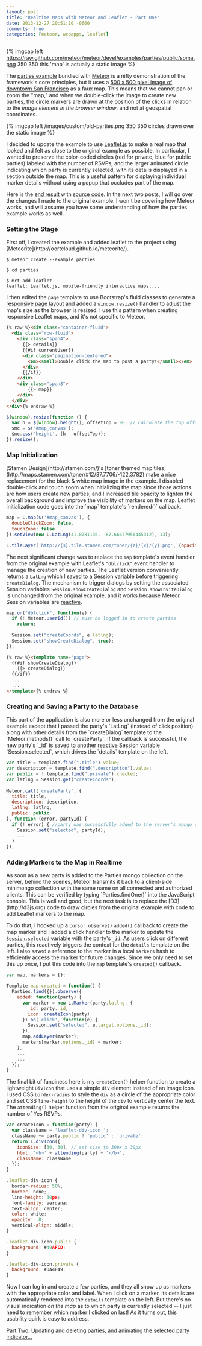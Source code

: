 ```yaml
---
layout: post
title: "Realtime Maps with Meteor and Leaflet - Part One"
date: 2013-12-27 20:51:10 -0600
comments: true
categories: [meteor, webapps, leaflet]
---
```

{% imgcap left https://raw.github.com/meteor/meteor/devel/examples/parties/public/soma.png 350 350 this 'map' is actually a static image %} 

The [parties example](https://github.com/meteor/meteor/tree/devel/examples/other/parties) bundled with [Meteor](http://www.meteor.com) is a nifty demonstration of the framework's core principles, but it uses a [500 x 500 pixel image of downtown San Francisco](https://raw.githubusercontent.com/meteor/meteor/devel/examples/other/parties/public/soma.png) as a faux map. This means that we cannot pan or zoom the "map," and when we double-click the image to create new parties, the circle markers are drawn at the position of the clicks in relation to the _image element in the browser window_, and not at geospatial coordinates. 
<!--more-->
{% imgcap left /images/custom/old-parties.png 350 350 circles drawn over the static image %} 

I decided to update the example to use [Leaflet.js](http://leafletjs.com/) to make a real map that looked and felt as close to the original example as possible. In particular, I wanted to preserve the color-coded circles (red for private, blue for public parties) labeled with the number of RSVPs, and the larger animated circle indicating which party is currently selected, with its details displayed in a section outside the map. This is a useful pattern for displaying individual marker details without using a popup that occludes part of the map. 

Here is the [end result](http://www.chicago-parties.meteor.com) with [source code](https://github.com/pkaushik/parties). In the next two posts, I will go over the changes I made to the original example. I won't be covering how Meteor works, and will assume you have some understanding of how the parties example works as well.

<h3>Setting the Stage</h3>
First off, I created the example and added leaflet to the project using [Meteorite](http://oortcloud.github.io/meteorite/).

```
$ meteor create --example parties

$ cd parties

$ mrt add leaflet
leaflet: Leaflet.js, mobile-friendly interactive maps....
```

I then edited the `page` template to use Bootstrap's fluid classes to generate a [responsive page layout](http://getbootstrap.com/2.3.2/scaffolding.html#responsive) and added a `window.resize()` handler to adjust the map's size as the browser is resized. I use this pattern when creating responsive Leaflet maps, and it's not specific to Meteor. 

``` html
{% raw %}<div class="container-fluid">
  <div class="row-fluid">
    <div class="span4">
      {{> details}}
      {{#if currentUser}}
      <div class="pagination-centered">
        <em><small>Double click the map to post a party!</small></em>
      </div>
      {{/if}}
    </div>
    <div class="span8">
        {{> map}}
    </div>
  </div>
</div>{% endraw %}
```
``` js
$(window).resize(function () {
  var h = $(window).height(), offsetTop = 90; // Calculate the top offset
  $mc = $('#map_canvas');
  $mc.css('height', (h - offsetTop));
}).resize();
```

<h3>Map Initialization</h3>
[Stamen Design](http://stamen.com/)'s [toner themed map tiles](http://maps.stamen.com/toner/#12/37.7706/-122.3782) make a nice replacement for the black & white map image in the example. I disabled double-click and touch zoom when initializing the map since those actions are how users create new parties, and I increased tile opacity to lighten the overall background and improve the visibility of markers on the map. Leaflet initialization code goes into the `map` template's `rendered()` callback. 

``` js
map = L.map($('#map_canvas'), {
  doubleClickZoom: false,
  touchZoom: false
}).setView(new L.LatLng(41.8781136, -87.66677956445312), 13);

L.tileLayer('http://{s}.tile.stamen.com/toner/{z}/{x}/{y}.png', {opacity: .5}).addTo(map);
```

The next significant change was to replace the `map` template's event handler from the original example with Leaflet's `"dblclick"` event handler to manage the creation of new parties. The Leaflet version conveniently returns a `LatLng` which I saved to a Session variable before triggering `createDialog`. The mechanism to trigger dialogs by setting the associated Session variables `Session.showCreateDialog` and `Session.showInviteDialog` is unchanged from the original example, and it works because Meteor Session variables are [reactive](http://docs.meteor.com/#reactivity).

``` js
map.on("dblclick", function(e) {
  if (! Meteor.userId()) // must be logged in to create parties
    return;
  
  Session.set("createCoords", e.latlng);
  Session.set("showCreateDialog", true);
});
```
``` html 
{% raw %}<template name="page">
  {{#if showCreateDialog}}
    {{> createDialog}}
  {{/if}}
  ...
  ...
</template>{% endraw %}
```

<h3>Creating and Saving a Party to the Database</h3>
This part of the application is also more or less unchanged from the original example except that I passed the party's `LatLng` (instead of click position) along with other details from the `createDialog` template to the `Meteor.methods()` call to `createParty`. If the callback is successful, the new party's `_id` is saved to another reactive Session variable `Session.selected`, which drives the `details` template on the left.

``` js
var title = template.find(".title").value;
var description = template.find(".description").value;
var public = ! template.find(".private").checked;
var latlng = Session.get("createCoords");
   
Meteor.call('createParty', {
  title: title,
  description: description,
  latlng: latlng,
  public: public
}, function (error, partyId) {
  if (! error) { //party was successfully added to the server's mongo collection
    Session.set("selected", partyId);
    ...
  }
});
```

<h3>Adding Markers to the Map in Realtime</h3>
As soon as a new party is added to the Parties mongo collection on the server, behind the scenes, Meteor transmits it back to a client-side minimongo collection with the same name on all connected and authorized clients. This can be verified by typing `Parties.findOne()` into the JavaScript console. This is well and good, but the next task is to replace the [D3](http://d3js.org) code to draw circles from the original example with code to add Leaflet markers to the map. 

To do that, I hooked up a `cursor.observe()` `added()` callback to create the map marker and I added a click handler to the marker to update the `Session.selected` variable with the party's `_id`. As users click on different parties, this reactively triggers the context for the `details` template on the left. I also saved a reference to the marker in a local `markers` hash to efficiently access the marker for future changes. Since we only need to set this up once, I put this code into the `map` template's `created()` callback.

``` js
var map, markers = {};

Template.map.created = function() {
  Parties.find({}).observe({
    added: function(party) {
      var marker = new L.Marker(party.latlng, {
        _id: party._id,
        icon: createIcon(party)
      }).on('click', function(e) {
        Session.set("selected", e.target.options._id);
      });      
      map.addLayer(marker);
      markers[marker.options._id] = marker;
    },
    ...
    ...
  });
}
```

The final bit of fanciness here is my `createIcon()` helper function to create a lightweight `DivIcon` that uses a simple `div` element instead of an image icon. I used CSS `border-radius` to style the `div` as a circle of the appropriate color and set CSS `line-height` to the height of the `div` to vertically center the text. The `attending()` helper function from the original example returns the number of Yes RSVPs. 

``` js
var createIcon = function(party) {
  var className = 'leaflet-div-icon ';
  className += party.public ? 'public' : 'private';
  return L.divIcon({
    iconSize: [30, 30], // set size to 30px x 30px
    html: '<b>' + attending(party) + '</b>',
    className: className  
  });
}
```
``` js
.leaflet-div-icon {
  border-radius: 50%;
  border: none;
  line-height: 30px; 
  font-family: verdana;
  text-align: center;
  color: white;
  opacity: .8;
  vertical-align: middle;
}

.leaflet-div-icon.public { 
  background: #49AFCD; 
}

.leaflet-div-icon.private { 
  background: #DA4F49; 
}
```

Now I can log in and create a few parties, and they all show up as markers with the appropriate color and label. When I click on a marker, its details are automatically rendered into the `details` template on the left. But there's no visual indication _on the map_ as to which party is currently selected -- I just need to remember which marker I clicked on last! As it turns out, this usability quirk is easy to address.

[Part Two: Updating and deleting parties, and animating the selected party indicator...]({{root_dir}}/blog/2013/12/28/realtime-maps-with-meteor-and-leaflet-part-2/)

